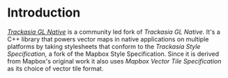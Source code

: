 # Introduction

*[Trackasia GL Native](https://github.com/track-asia/trackasia-gl-native)* is a community led fork of *Trackasia GL Native*. It's a C++ library that powers 
vector maps in native applications on multiple platforms by taking stylesheets that conform to the *Trackasia Style Specification,* a fork of the 
Mapbox Style Specification. Since it is derived from Mapbox's original work it also uses *Mapbox Vector Tile Specification* as its choice of vector tile format.
